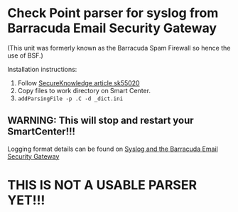 # Check Point parser for syslog from Barracuda Email Security Gateway
(This unit was formerly known as the Barracuda Spam Firewall so hence the use of BSF.)

Installation instructions:
 1. Follow [SecureKnowledge article sk55020](https://supportcenter.checkpoint.com/supportcenter/portal?eventSubmit_doGoviewsolutiondetails=&solutionid=sk55020)
 2. Copy files to work directory on Smart Center.
 3. `addParsingFile -p .C -d _dict.ini`

 ## WARNING: This will stop and restart your SmartCenter!!!
 
 Logging format details can be found on [Syslog and the Barracuda Email Security Gateway](https://campus.barracuda.com/product/emailsecuritygateway/doc/12193950/syslog-and-the-barracuda-email-security-gateway)
 
 # THIS IS NOT A USABLE PARSER YET!!!
 
